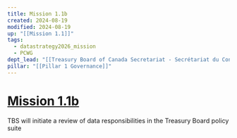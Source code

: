 ```yaml
---
title: Mission 1.1b
created: 2024-08-19
modified: 2024-08-19
up: "[[Mission 1.1]]"
tags:
  - datastrategy2026_mission
  - PCWG
dept_lead: "[[Treasury Board of Canada Secretariat - Secrétariat du Conseil du Trésor du Canada - TBS - SCT]]"
pillar: "[[Pillar 1 Governance]]"
---
```

# [Mission 1.1b](Mission%201.1b.md)

TBS will initiate a review of data responsibilities in the Treasury Board policy suite